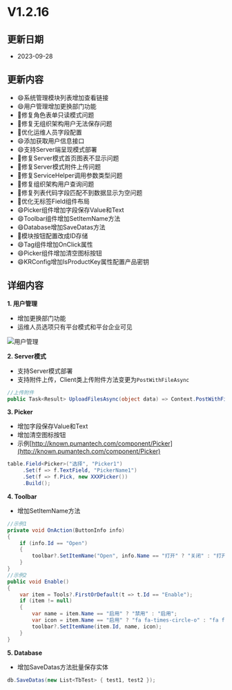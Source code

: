 # V1.2.16

## 更新日期

- 2023-09-28

## 更新内容

- 😄系统管理模块列表增加查看链接
- 😄用户管理增加更换部门功能
- 🐛修复角色表单只读模式问题
- 🐛修复无组织架构用户无法保存问题
- 🔨优化运维人员字段配置
- 😄添加获取用户信息接口
- 😄支持Server端呈现模式部署
- 🐛修复Server模式首页图表不显示问题
- 🐛修复Server模式附件上传问题
- 🐛修复ServiceHelper调用参数类型问题
- 🐛修复组织架构用户查询问题
- 🐛修复列表代码字段匹配不到数据显示为空问题
- 🔨优化无标签Field组件布局
- 😄Picker组件增加字段保存Value和Text
- 😄Toolbar组件增加SetItemName方法
- 😄Database增加SaveDatas方法
- 🔨模块按钮配置改成ID存储
- 😄Tag组件增加OnClick属性
- 😄Picker组件增加清空图标按钮
- 😄KRConfig增加IsProductKey属性配置产品密钥

## 详细内容

**1. 用户管理**

- 增加更换部门功能
- 运维人员选项只有平台模式和平台企业可见

![用户管理](https://foruda.gitee.com/images/1695085530091696500/6f9ef406_14334.png "屏幕截图")

**2. Server模式**

- 支持Server模式部署
- 支持附件上传，Client类上传附件方法变更为`PostWithFileAsync`

```csharp
//上传附件
public Task<Result> UploadFilesAsync(object data) => Context.PostWithFileAsync("File/UploadFiles", data);
```

**3. Picker**

- 增加字段保存Value和Text
- 增加清空图标按钮
- 示例[http://known.pumantech.com/component/Picker](http://known.pumantech.com/component/Picker)

```csharp
table.Field<Picker>("选择", "Picker1")
     .Set(f => f.TextField, "PickerName1")
     .Set(f => f.Pick, new XXXPicker())
     .Build();
```

**4. Toolbar**

- 增加SetItemName方法

```csharp
//示例1
private void OnAction(ButtonInfo info)
{
    if (info.Id == "Open")
    {
        toolbar?.SetItemName("Open", info.Name == "打开" ? "关闭" : "打开");
    }
}
//示例2
public void Enable()
{
    var item = Tools?.FirstOrDefault(t => t.Id == "Enable");
    if (item != null)
    {
        var name = item.Name == "启用" ? "禁用" : "启用";
        var icon = item.Name == "启用" ? "fa fa-times-circle-o" : "fa fa-check-circle-o";
        toolbar?.SetItemName(item.Id, name, icon);
    }
}
```

**5. Database**

- 增加SaveDatas方法批量保存实体

```csharp
db.SaveDatas(new List<TbTest> { test1, test2 });
```
